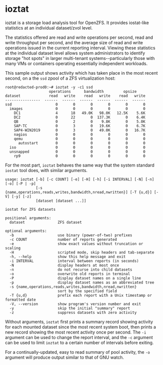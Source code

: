 # ioztat
ioztat is a storage load analysis tool for OpenZFS. It provides iostat-like statistics at an individual dataset/zvol level.

The statistics offered are read and write operations per second, read and write throughput per second, and the average size of read and write operations issued in the current reporting interval. Viewing these statistics at the individual dataset level allows system administrators to identify storage "hot spots" in larger multi-tenant systems--particularly those with many VMs or containers operating essentially independent workloads.

This sample output shows activity which has taken place in the most recent second, on a the `ssd` zpool of a ZFS virtualization host:

````
root@redacted-prod0:~# ioztat -y -c1 ssd
                    operations      bandwidth         opsize
dataset             read   write    read   write    read   write
----------------  ------  ------  ------  ------  ------  ------
ssd                    0       0       0       0       0       0
  images               0       0       0       0       0       0
    DC1                4      18   49.0K   98.0K   12.5K    5.6K
    DC2                0      22       0  137.3K       0    6.4K
    QB                 0       2       0    9.8K       0    5.0K
    SAP-TC             0       3       0   19.6K       0    6.7K
    SAP4-WIN2019       0       3       0   49.0K       0   16.7K
    nagios             0       0       0       0       0       0
    qemu               0       0       0       0       0       0
      autostart        0       0       0       0       0       0
  iso                  0       0       0       0       0       0
  unsnapped            0       0       0       0       0       0
    rp9                0       0       0       0       0       0
````

For the most part, `ioztat` behaves the same way that the system standard `iostat` tool does, with similar arguments.

````
usage: ioztat [-b] [-c COUNT] [-e] [-H] [-h] [-i INTERVAL] [-N] [-n] [-o] [-P | -p]
              [-s {name,operations,reads,writes,bandwidth,nread,nwritten}] [-T {u,d}] [-V] [-y] [-z]
              [dataset [dataset ...]]

iostat for ZFS datasets

positional arguments:
  dataset               ZFS dataset

optional arguments:
  -b                    use binary (power-of-two) prefixes
  -c COUNT              number of reports generated
  -e                    show exact values without truncation or scaling
  -H                    scripted mode, skip headers and tab-separate
  -h, --help            show this help message and exit
  -i INTERVAL           interval between reports (in seconds)
  -N                    display headers at most once
  -n                    do not recurse into child datasets
  -o                    overwrite old reports in terminal
  -P                    display dataset names on a single line
  -p                    display dataset names as an abbreviated tree
  -s {name,operations,reads,writes,bandwidth,nread,nwritten}
                        sort by the specified field
  -T {u,d}              prefix each report with a Unix timestamp or formatted date
  -V, --version         show program's version number and exit
  -y                    skip the initial "summary" report
  -z                    suppress datasets with zero activity
  ````

Without arguments, `ioztat` first prints a summary record showing activity for each mounted dataset since the most recent system boot, then prints a new record showing the most recent activity once per second. The `-i` argument can be used to change the report interval, and the `-c` argument can be used to limit `ioztat` to a certain number of intervals before exiting.

For a continually-updated, easy to read summary of pool activity, the `-o` argument will produce output similar to that of GNU watch.